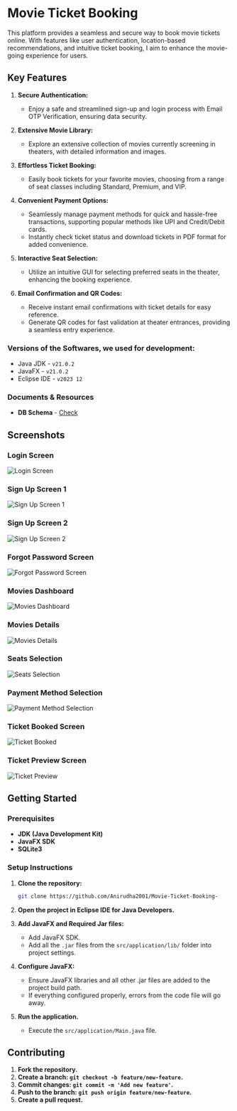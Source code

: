 # Movie Ticket Booking 

This platform provides a seamless and secure way to book movie tickets online. With features like user authentication, location-based recommendations, and intuitive ticket booking, I aim to enhance the movie-going experience for users.
## Key Features

1. **Secure Authentication:**

   - Enjoy a safe and streamlined sign-up and login process with Email OTP Verification, ensuring data security.

2. **Extensive Movie Library:**

   - Explore an extensive collection of movies currently screening in theaters, with detailed information and images.

3. **Effortless Ticket Booking:**

   - Easily book tickets for your favorite movies, choosing from a range of seat classes including Standard, Premium, and VIP.

4. **Convenient Payment Options:**

   - Seamlessly manage payment methods for quick and hassle-free transactions, supporting popular methods like UPI and Credit/Debit cards.
   - Instantly check ticket status and download tickets in PDF format for added convenience.

5. **Interactive Seat Selection:**

   - Utilize an intuitive GUI for selecting preferred seats in the theater, enhancing the booking experience.

6. **Email Confirmation and QR Codes:**

   - Receive instant email confirmations with ticket details for easy reference.
   - Generate QR codes for fast validation at theater entrances, providing a seamless entry experience.

### Versions of the Softwares, we used for development:

- Java JDK - `v21.0.2`
- JavaFX - `v21.0.2`
- Eclipse IDE - `v2023 12`

### Documents & Resources

- **DB Schema** - [Check](https://app.eraser.io/workspace/freVQPx2kKihWa6JRkm3?elements=Eb7gNhDD2cNNixTv2wKuBw)


## Screenshots

### Login Screen

![Login Screen](https://i.postimg.cc/vZWgXvJV/login.png)

### Sign Up Screen 1

![Sign Up Screen 1](https://i.postimg.cc/DwV4qNMh/signup-1.png)

### Sign Up Screen 2

![Sign Up Screen 2](https://i.postimg.cc/15VNVSMM/signup-2.png)

### Forgot Password Screen

![Forgot Password Screen](https://i.postimg.cc/pdR9SFv1/forgot.png)

### Movies Dashboard

![Movies Dashboard](https://i.postimg.cc/fbNXhPcC/movies-dashboard.png)

### Movies Details

![Movies Details](https://i.postimg.cc/Y09Ysm6w/movie-details.png)

### Seats Selection

![Seats Selection](https://i.postimg.cc/MpjbwRh6/seats-selection.png)

### Payment Method Selection

![Payment Method Selection](https://i.postimg.cc/kXGvjLst/payments-selection.png)

### Ticket Booked Screen

![Ticket Booked](https://i.postimg.cc/63BdCPTq/ticket-booked.png)

### Ticket Preview Screen

![Ticket Preview](https://i.postimg.cc/59nmSfBV/ticket-preview.png)

## Getting Started

### Prerequisites

- **JDK (Java Development Kit)**
- **JavaFX SDK**
- **SQLite3**

### Setup Instructions

1. **Clone the repository:**

   ```bash
   git clone https://github.com/Anirudha2001/Movie-Ticket-Booking-
   ```

2. **Open the project in Eclipse IDE for Java Developers.**

3. **Add JavaFX and Required Jar files:**

   - Add JavaFX SDK.
   - Add all the `.jar` files from the `src/application/lib/` folder into project settings.

4. **Configure JavaFX:**

   - Ensure JavaFX libraries and all other .jar files are added to the project build path.
   - If everything configured properly, errors from the code file will go away.

5. **Run the application.**

   - Execute the `src/application/Main.java` file.

## Contributing

1. **Fork the repository.**
2. **Create a branch: `git checkout -b feature/new-feature`.**
3. **Commit changes: `git commit -m 'Add new feature'`.**
4. **Push to the branch: `git push origin feature/new-feature`.**
5. **Create a pull request.**


